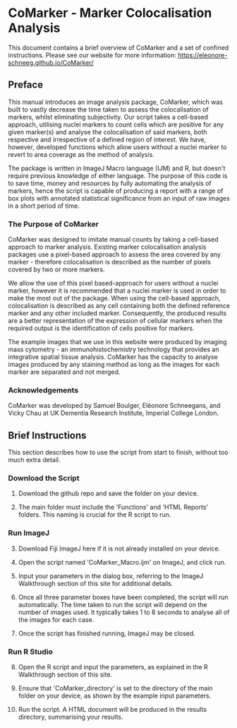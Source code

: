 # CoMarker - Marker Colocalisation Analysis

This document contains a brief overview of CoMarker and a set of confined instructions. Please see our website for more information: https://eleonore-schneeg.github.io/CoMarker/

## Preface

This manual introduces an image analysis package, CoMarker, which was built to vastly decrease the time taken to assess the colocalisation of markers, whilst eliminating subjectivity. Our script takes a cell-based approach, utilising nuclei markers to count cells which are positive for any given marker(s) and analyse the colocalisation of said markers, both respective and irrespective of a defined region of interest. We have, however, developed functions which allow users without a nuclei marker to revert to area coverage as the method of analysis.

The package is written in ImageJ Macro language (IJM) and R, but doesn't require previous knowledge of either language. The purpose of this code is to save time, money and resources by fully automating the analysis of markers, hence the script is capable of producing a report with a range of box plots with annotated statistical significance from an input of raw images in a short period of time.

### The Purpose of CoMarker

CoMarker was designed to imitate manual counts by taking a cell-based approach to marker analysis. Existing marker colocalisation analysis packages use a pixel-based approach to assess the area covered by any marker - therefore colocalisation is described as the number of pixels covered by two or more markers.

We allow the use of this pixel based-approach for users without a nuclei marker, however it is recommended that a nuclei marker is used in order to make the most out of the package. When using the cell-based approach, colocalisation is described as any cell containing both the defined reference marker and any other included marker. Consequently, the produced results are a better representation of the expression of cellular markers when the required output is the identification of cells positive for markers.

The example images that we use in this website were produced by imaging mass cytometry - an immunohistochemistry technology that provides an integrative spatial tissue analysis. CoMarker has the capacity to analyse images produced by any staining method as long as the images for each marker are separated and not merged.

### Acknowledgements

CoMarker was developed by Samuel Boulger, Eléonore Schneegans, and Vicky Chau at UK Dementia Research Institute, Imperial College London.


## Brief Instructions

This section describes how to use the script from start to finish, without too much extra detail.

### Download the Script

1. Download the github repo and save the folder on your device.

2. The main folder must include the 'Functions' and 'HTML Reports' folders. This naming is crucial for the R script to run.

### Run ImageJ

3. Download Fiji ImageJ here if it is not already installed on your device.

4. Open the script named 'CoMarker_Macro.ijm' on ImageJ, and click run.

5. Input your parameters in the dialog box, referring to the ImageJ Walkthrough section of this site for additional details.

6. Once all three parameter boxes have been completed, the script will run automatically. The time taken to run the script will depend on the number of images used. It typically takes 1 to 8 seconds to analyse all of the images for each case.

7. Once the script has finished running, ImageJ may be closed.

### Run R Studio

8. Open the R script and input the parameters, as explained in the R Walkthrough section of this site.

9. Ensure that 'CoMarker_directory' is set to the directory of the main folder on your device, as shown by the example input parameters.

10. Run the script. A HTML document will be produced in the results directory, summarising your results.

